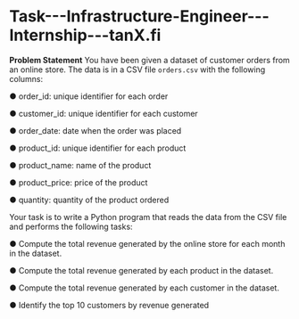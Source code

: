 # Task---Infrastructure-Engineer---Internship---tanX.fi

**Problem Statement**
You have been given a dataset of customer orders from an online store. The data is in a
CSV file `orders.csv` with the following columns:

● order_id: unique identifier for each order

● customer_id: unique identifier for each customer

● order_date: date when the order was placed

● product_id: unique identifier for each product

● product_name: name of the product

● product_price: price of the product

● quantity: quantity of the product ordered




Your task is to write a Python program that reads the data from the CSV file and performs
the following tasks:

● Compute the total revenue generated by the online store for each month in the dataset.

● Compute the total revenue generated by each product in the dataset.

● Compute the total revenue generated by each customer in the
dataset.

● Identify the top 10 customers by revenue generated
